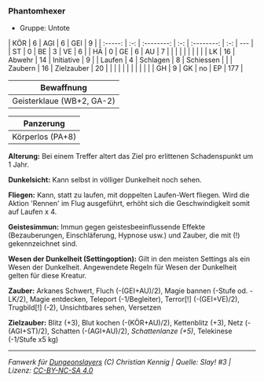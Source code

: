 ### Phantomhexer

- Gruppe: Untote

|   KÖR   |  6  |    AGI     |  6  |    GEI     |  9  |
| :-----: | :-: | :--------: | :-: | :--------: | :-: | --- |
|   ST    |  0  |     BE     |  3  |     VE     |  6  |
|   HÄ    |  0  |     GE     |  6  |     AU     |  7  |
|         |     |            |     |            |     |     |
|   LK    | 16  |   Abwehr   | 14  | Initiative |  9  |
| Laufen  |  4  |  Schlagen  |  8  | Schiessen  |     |
| Zaubern | 16  | Zielzauber | 20  |            |     |
|         |     |            |     |            |     |     |
|   GH    |  9  |     GK     | no  |     EP     | 177 |

|        Bewaffnung         |
| :-----------------------: |
| Geisterklaue (WB+2, GA-2) |

|    Panzerung     |
| :--------------: |
| Körperlos (PA+8) |

**Alterung:** Bei einem Treffer altert das Ziel pro erlittenen Schadenspunkt um 1 Jahr.

**Dunkelsicht:** Kann selbst in völliger Dunkelheit noch sehen.

**Fliegen:** Kann, statt zu laufen, mit doppelten Laufen-Wert fliegen. Wird die Aktion 'Rennen' im Flug ausgeführt, erhöht sich die Geschwindigkeit somit auf Laufen x 4.

**Geistesimmun:** Immun gegen geistesbeeinflussende Effekte (Bezauberungen, Einschläferung, Hypnose usw.) und Zauber, die mit (!) gekennzeichnet sind.

**Wesen der Dunkelheit (Settingoption):** Gilt in den meisten Settings als ein Wesen der Dunkelheit. Angewendete Regeln für Wesen der Dunkelheit gelten für diese Kreatur.

**Zauber:** Arkanes Schwert, Fluch (-(GEI+AU)/2), Magie bannen (-Stufe od. -LK/2), Magie entdecken, Teleport (-1/Begleiter), Terror[!] (-(GEI+VE)/2), Trugbild[!] (-2), Unsichtbares sehen, Versetzen

**Zielzauber:** Blitz (+3), Blut kochen (-(KÖR+AU)/2), Kettenblitz (+3), Netz (-(AGI+ST)/2), Schatten (-(AGI+AU)/2), _Schattenlanze (+5)_, Telekinese (-1/Stufe x5 kg)

---

_Fanwerk für [Dungeonslayers](https://www.dungeonslayers.net/) (C) Christian Kennig | Quelle: Slay! #3 | Lizenz: [CC-BY-NC-SA 4.0](https://creativecommons.org/licenses/by-nc-sa/4.0/deed.de)_
